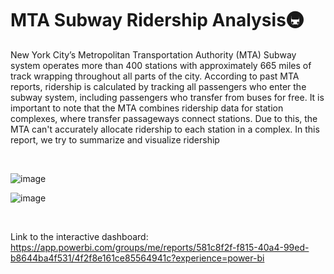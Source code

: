 # MTA Subway Ridership Analysis🚇

New York City’s Metropolitan Transportation Authority (MTA) Subway system operates more than 400 stations with approximately 665 miles of track wrapping throughout all parts of the city.  According to past MTA reports, ridership is calculated by tracking all passengers who enter the subway system, including passengers who transfer from buses for free. It is important to note that the MTA combines ridership data for station complexes, where transfer passageways connect stations. Due to this, the MTA can't accurately allocate ridership to each station in a complex. In this report, we try to summarize and visualize ridership 

<br>

![image](https://github.com/user-attachments/assets/980ea624-24e8-4b69-abfc-b723f8a16894)

![image](https://github.com/user-attachments/assets/893c5b62-e0e7-4a1d-b108-74b486a65833)

<br>

Link to the interactive dashboard: https://app.powerbi.com/groups/me/reports/581c8f2f-f815-40a4-99ed-b8644ba4f531/4f2f8e161ce85564941c?experience=power-bi
